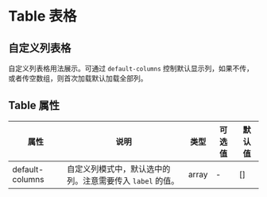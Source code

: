 # Table 表格

## 自定义列表格

自定义列表格用法展示。可通过  `default-columns` 控制默认显示列，如果不传，或者传空数组，则首次加载默认加载全部列。

<vp-demo
    demo-height="270px"
    source-code="ui:::table"
    demo-name="table"
/>


## Table 属性



| 属性                      | 说明                                                     | 类型           | 可选值     | 默认值         |
| ------------------------ | -------------------------------------------------------- | ------------- | --------- | ------------- |
| default-columns          | 自定义列模式中，默认选中的列。注意需要传入 `label` 的值。          | array         | -         | []          |